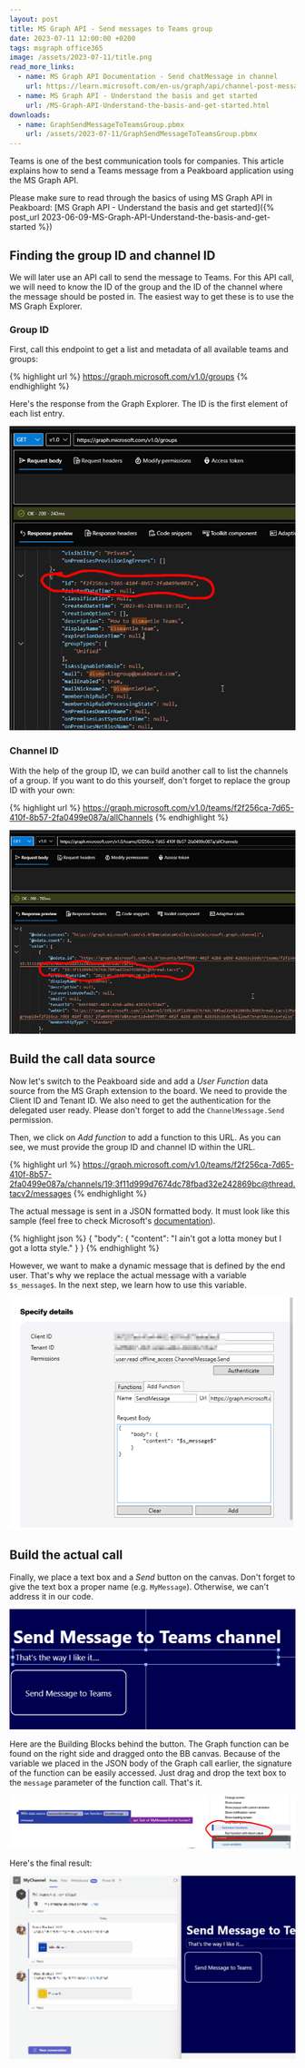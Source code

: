 ```yaml
---
layout: post
title: MS Graph API - Send messages to Teams group
date: 2023-07-11 12:00:00 +0200
tags: msgraph office365
image: /assets/2023-07-11/title.png
read_more_links:
  - name: MS Graph API Documentation - Send chatMessage in channel
    url: https://learn.microsoft.com/en-us/graph/api/channel-post-messages?view=graph-rest-1.0&tabs=http
  - name: MS Graph API - Understand the basis and get started
    url: /MS-Graph-API-Understand-the-basis-and-get-started.html
downloads:
  - name: GraphSendMessageToTeamsGroup.pbmx
    url: /assets/2023-07-11/GraphSendMessageToTeamsGroup.pbmx
---
```

Teams is one of the best communication tools for companies. This article explains how to send a Teams message from a Peakboard application using the MS Graph API.

Please make sure to read through the basics of using MS Graph API in Peakboard: [MS Graph API - Understand the basis and get started]({% post_url 2023-06-09-MS-Graph-API-Understand-the-basis-and-get-started %})

## Finding the group ID and channel ID

We will later use an API call to send the message to Teams. For this API call, we will need to know the ID of the group and the ID of the channel where the message should be posted in. The easiest way to get these is to use the MS Graph Explorer.

### Group ID

First, call this endpoint to get a list and metadata of all available teams and groups:

{% highlight url %}
https://graph.microsoft.com/v1.0/groups
{% endhighlight %}

Here's the response from the Graph Explorer. The ID is the first element of each list entry.

![image](/assets/2023-07-11/010.png)

### Channel ID

With the help of the group ID, we can build another call to list the channels of a group. If you want to do this yourself, don't forget to replace the group ID with your own:

{% highlight url %}
https://graph.microsoft.com/v1.0/teams/f2f256ca-7d65-410f-8b57-2fa0499e087a/allChannels
{% endhighlight %}

![image](/assets/2023-07-11/020.png)

## Build the call data source

Now let's switch to the Peakboard side and add a _User Function_ data source from the MS Graph extension to the board. We need to provide the Client ID and Tenant ID. We also need to get the authentication for the delegated user ready. Please don't forget to add the `ChannelMessage.Send` permission.

Then, we click on _Add function_ to add a function to this URL. As you can see, we must provide the group ID and channel ID within the URL.

{% highlight url %}
https://graph.microsoft.com/v1.0/teams/f2f256ca-7d65-410f-8b57-2fa0499e087a/channels/19:3f11d999d7674dc78fbad32e242869bc@thread.tacv2/messages
{% endhighlight %}

The actual message is sent in a JSON formatted body. It must look like this sample (feel free to check Microsoft's [documentation](https://learn.microsoft.com/en-us/graph/api/channel-post-messages?view=graph-rest-1.0&tabs=http)).

{% highlight json %}
{
    "body": {
        "content": "I ain't got a lotta money but I got a lotta style."
    }
}
{% endhighlight %}

However, we want to make a dynamic message that is defined by the end user. That's why we replace the actual message with a variable `$s_message$`. In the next step, we learn how to use this variable.

![image](/assets/2023-07-11/030.png)

## Build the actual call

Finally, we place a text box and a _Send_ button on the canvas. Don't forget to give the text box a proper name (e.g. `MyMessage`). Otherwise, we can't address it in our code.

![image](/assets/2023-07-11/040.png)

Here are the Building Blocks behind the button. The Graph function can be found on the right side and dragged onto the BB canvas. Because of the variable we placed in the JSON body of the Graph call earlier, the signature of the function can be easily accessed. Just drag and drop the text box to the `message` parameter of the function call. That's it.

![image](/assets/2023-07-11/050.png)

Here's the final result:

![image](/assets/2023-07-11/060.gif)
